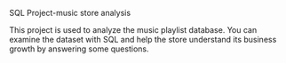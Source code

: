 SQL Project-music store analysis

This project is used to analyze the music playlist database. You can examine the dataset with SQL and help the store understand its business growth by answering some questions.


